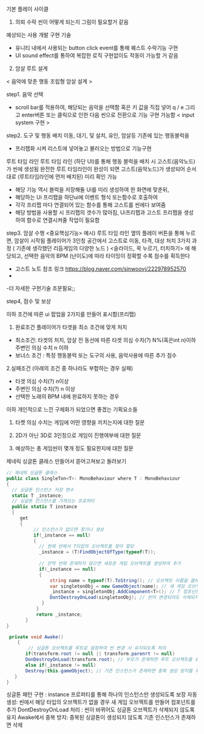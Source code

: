 기본 플레이 사이클

1. 의뢰 수락 씬이 어떻게 되는지 그림이 필요할거 같음

예상되는 사용 개발 구현 기술

- 유니티 내에서 사용되는 button click event를 통해 퀘스트 수락기능 구현
- UI sound effect를 통하여 복잡한 로직 구현없이도 작동이 가능할 거 같음

2. 암살 루트 설계

< 음악에 맞춘 행동 조립형 암살 설계 >

step1.  음악 선택

- scroll bar를 적용하여, 해당되는 음악을 선택함
혹은 키 값을 직접 넣어 q / e 그리고 enter버튼 또는 클릭으로 인한 다음 씬으로 전환으로 기능 구현 가능함
< input system 구현 >

step2. 도구 및 행동 배치
이동, 대기, 덫 설치, 유인, 암살등 기존에 있는 행동블럭을 
- 프리팹화 시켜 리스트에 넣어놓고 불러오는 방법으로 기능구현

루트 타임 라인
루트 타임 라인 (하단 UI)를 통해 행동 블럭을 배치 시 고스트(음악노드)가 씬에 생성됨 
완전한 루트 타임라인이 완성이 되면 고스트(음악노드)가 생성되어 순서대로 (루트타임라인에 먼저 배치된) 미리 확인 가능

- 해당 기능 역시 블럭을 저장해둘 Ui를 미리 생성하여 한 화면에 맞춘뒤, 
- 해당하는 Ui 프리팹을 하단ui에 이벤트 형식 또는함수로 호출하여 
- 각각 프리팹 마다 연결되어 있는 함수를 통해 고스트를 씬에다 보여줌
- 해당 방법을 사용할 시 프리팹의 갯수가 많아짐, Ui프리팹과 고스트 프리팹을 생성하여 함수로 연결시켜줄 작업이 필요함

step3. 암살 수행 <중요핵심기능>
예시) 루트 타임 라인 옆의 플레이 버튼을 통해 누르면, 암살이 시작됨
플레이어가 3인칭 공간에서 고스트로 이동, 타격, 대상 처치 3가지 과정 
( 기존에 생각했던 리듬게임의 다양한 노드 ) <슬라이드, 꾹 누르기, 터치하기>
에 해당되고, 선택한 음악의 BPM (난이도)에 따라 타이밍이 정확할 수록 점수를 획득한다

- 고스트 노트 참조 링크
https://blog.naver.com/sinwoovj/222978952570
-

-더 자세한 구현기술 조문필요;; 

step4, 점수 및 보상

이하 조건에 따른 ui 팝업을 2가지를 만들어 표시함(프리팹)

1. 완료조건
플레이어가 타겟을 최소 조건에 맞게 처치
+ 최소조건: 타겟의 처치, 암살 전 동선에 따른 타겟 의심 수치(?) N%(혹은int n)이하 주변인 의심 수치 n 이하
+ 보너스 조건 : 특정 행동블럭 또는 도구의 사용, 음악사용에 따른 추가 점수

2.실패조건 (아래의 조건 중 하나라도 부합하는 경우 실패)
- 타겟 의심 수치(?) n이상
- 주변인 의심 수치(?) n 이상 
- 선택한 노래의 BPM 내에 완료하지 못하는 경우 

이하 개인적으로 느낀 구체화가 되었으면 좋겠는 기획요소들

1. 타켓 의심 수치는 게임에 어떤 영향을 끼치는지에 대한 질문

2. 2D가 아닌 3D로 3인칭으로 게임이 진행여부에 대한 질문

3. 예상하는 총 게임씬이 몇개 정도 필요한지에 대한 질문


제네릭 싱글톤 클래스 만들어서 뜯어고쳐보고 돌려보기

```c#
// 제네릭 싱글톤 클래스
public class SingleTon<T>: MonoBehaviour where T : MonoBehaviour
{
  // 싱글톤 인스턴스 저장 변수
  static T _instance;
  // 싱글톤 인스턴스를 가져오는 프로퍼티
  public static T instance
  {
     get
     {
          // 인스턴스가 없으면 찾거나 생성
          if(_instance == null)
          { 
            // 현재 씬에서 T타입의 오브젝트를 찾아 할당
            _instance = (T)FindObjectOfType(typeof(T));
            
            // 만약 씬에 존재하지 않으면 새로운 게임 오브젝트를 생성하여 추가
            if(_instance == null)
            {
                string name = typeof(T).ToString(); // 오브젝트 이름을 클래스 이름으로 지정
                var singletonObj = new GameObject(name); // 새 게임 오브젝트 생성
                _instance = singletonObj.AddComponent<T>(); // T 컴포넌트 추가 
                DontDestroyOnLoad(singletonObj); // 씬이 변경되어도 삭제되지 않도록 설정
             }
           }
           return _instance;
       }
}

 private void Awake()
    {
        // 싱글톤 오브젝트를 루트로 설정하여 씬 변경 시 유지되도록 처리
       if(transform.root != null || transform.parenrt != null)
       DonDestroyOnLoad(transform.root); // 부모가 존재하면 루트 오브젝트를 유지
       else if(_instance != null)
       Destroy(this.gameObject); // 기존 인스턴스가 존재하면 중복 생성 방지를 위해 삭제
   }
}
```

싱글톤 패턴 구현 : instance 프로퍼티를 통해 하나의 인스턴스만 생성되도록 보장
자동 생성: 씬에서 해당 타입의 오브젝트가 없을 경우 새 게임 오브젝트를 만들어 컴포넌트를 추가
DontDestroyOnLoad 처리 : 씬이 바뀌어도 싱글톤 오브젝트가 삭제되지 않도록 유지
Awake에서 중복 방지: 중복된 싱글톤이 생성되지 않도록 기존 인스턴스가 존재하면 삭제
